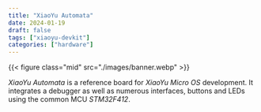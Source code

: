 ```yaml
---
title: "XiaoYu Automata"
date: 2024-01-19
draft: false
tags: ["xiaoyu-devkit"]
categories: ["hardware"]
---
```


{{< figure class="mid" src="./images/banner.webp" >}}

_XiaoYu Automata_ is a reference board for _XiaoYu Micro OS_ development.
It integrates a debugger as well as numerous interfaces, buttons and LEDs using
the common MCU _STM32F412_.
